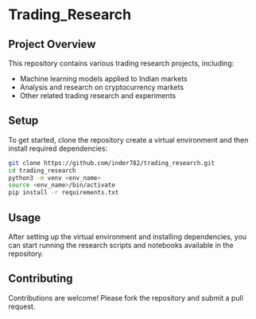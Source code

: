 # Trading_Research

## Project Overview

This repository contains various trading research projects, including:

- Machine learning models applied to Indian markets
- Analysis and research on cryptocurrency markets
- Other related trading research and experiments


## Setup

To get started, clone the repository create a virtual environment and then install required dependencies:

```bash
git clone https://github.com/inder782/trading_research.git
cd trading_research
python3 -m venv <env_name>
source <env_name>/bin/activate
pip install -r requirements.txt
```

## Usage

After setting up the virtual environment and installing dependencies, you can start running the research scripts and notebooks available in the repository.

## Contributing

Contributions are welcome! Please fork the repository and submit a pull request.

